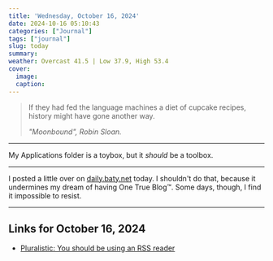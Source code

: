 ```yaml
---
title: 'Wednesday, October 16, 2024'
date: 2024-10-16 05:10:43
categories: ["Journal"]
tags: ["journal"]
slug: today
summary: 
weather: Overcast 41.5 | Low 37.9, High 53.4
cover: 
  image: 
  caption: 
---
```


> If they had fed the language machines a diet of cupcake recipes, history might have gone another way.
> 
> <cite>"Moonbound", Robin Sloan.</cite>

----

My Applications folder is a toybox, but it _should_ be a toolbox.

----

I posted a little over on [daily.baty.net](https://daily.baty.net/posts/2024/10/16.html) today. I shouldn't do that, because it undermines my dream of having One True Blog™. Some days, though, I find it impossible to resist.

----



## Links for October 16, 2024

- [Pluralistic: You should be using an RSS reader](https://pluralistic.net/2024/10/16/keep-it-really-simple-stupid/)
